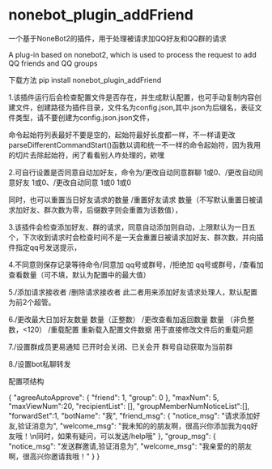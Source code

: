 # nonebot_plugin_addFriend
一个基于NoneBot2的插件，用于处理被请求加QQ好友和QQ群的请求


A plug-in based on nonebot2, which is used to process the request to add QQ friends and QQ groups


下载方法 pip install nonebot_plugin_addFriend

1.该插件运行后会检查配置文件是否存在，并生成默认配置，也可手动复制内容创建文件，创建路径为插件目录，文件名为config.json,其中.json为后缀名，表征文件类型，请不要创建为config.json.json文件，

命令起始符列表最好不要是空的，起始符最好长度都一样，不一样请更改parseDifferentCommandStart()函数以调和统一不一样的命令起始符，因为我用的切片去除起始符，闲了看看别人咋处理的，欸嘿

2.可自行设置是否同意自动加好友，命令为/更改自动同意群聊 1或0、/更改自动同意好友 1或0、/更改自动同意 1或0 1或0

同时，也可以重置当日好友请求的数量 /重置好友请求 数量（不写默认重置日被请求加好友、群次数为零，后缀数字则会重置为该数值），

3.该插件会检查添加好友、群的请求，同意自动添加则自动，上限默认为一日五个，下次收到请求时会检查时间不是一天会重置日被请求加好友、群次数，并向插件指定qq号发送提示，

4.不同意则保存记录等待命令/同意加 qq号或群号，/拒绝加 qq号或群号，/查看加 查看数量（可不填，默认为配置中的最大值）

5./添加请求接收者 /删除请求接收者 此二者用来添加好友请求处理人，默认配置为前2个超管。

6./更改最大日加好友数量 数量（正整数） /更改查看加返回数量 数量 （非负整数，<120）  /重载配置 重新载入配置文件数据 用于直接修改文件后的重载问题

7./设置群成员更易通知 已开时会关闭、已关会开 群号自动获取为当前群

8./设置bot私聊转发

配置项结构

{
    "agreeAutoApprove": { "friend": 1, "group": 0 },
    "maxNum": 5,
    "maxViewNum":20,
    "recipientList": [],
    "groupMemberNumNoticeList":[],
    "forwardSet":1,
    "botName": "我",
    "friend_msg": {
        "notice_msg": "请求添加好友,验证消息为",
        "welcome_msg": "我未知的的朋友啊，很高兴你添加我为qq好友哦！\n同时，如果有疑问，可以发送/help哦"
    },
    "group_msg": {
        "notice_msg": "发送群邀请,验证消息为",
        "welcome_msg": "我亲爱的的朋友啊，很高兴你邀请我哦！"
    }
}
